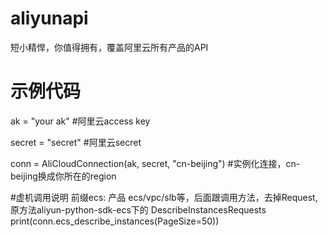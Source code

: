 # aliyunapi
短小精悍，你值得拥有，覆盖阿里云所有产品的API

# 示例代码
ak = "your ak" #阿里云access key

secret = "secret"  #阿里云secret

conn = AliCloudConnection(ak, secret, "cn-beijing")  #实例化连接，cn-beijing换成你所在的region

#虚机调用说明  前缀ecs: 产品 ecs/vpc/slb等，后面跟调用方法，去掉Request, 原方法aliyun-python-sdk-ecs下的 DescribeInstancesRequests
print(conn.ecs_describe_instances(PageSize=50)) 
